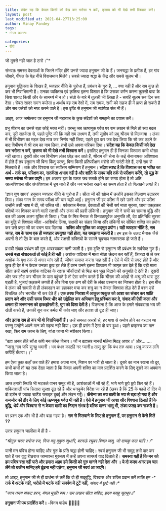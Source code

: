 ```yaml
---
title: संदेश यह कि केवल किसी को देख कर भरोसा न करें, कृतत्व को भी देखे तभी विश्वास करें।
layout: post
last_modified_at: 2021-04-27T13:25:00
author: Vinay Pandey
tags:
- मंगल कामना

categories:
- दीर्घ
---
```

जो तुमसे नही जात है टारो।"*


संभवतः समस्त देवताओं के जितने मंदिर होंगे उनसे ज्यादा हनुमान जी के हैं। जनश्रद्धा के प्रतीक हैं, हर गांव चौबारे, पीपल के पेड़ नीचे विराजमान मिलेंगे। सबसे ज्यादा श्रद्धा के केंद्र और सबसे सुलभ भी। 

हनुमान बुद्धिमत्ता के शिखर हैं, व्यवहार नीति के पुरोधा हैं, प्रबंधन के गुरु हैं, ... क्या नही हैं और सब कुछ हो कर भी निराभिमानी हैं। उनका व्यक्तित्व एवं कृतित्व इतना विशाल है कि उसका वर्णन करना तुलसी बाबा के सिवा शायद किसी और के सामर्थ्य में न हो। संतो के बारे में तुलसी जी लिखा है -
सबहिं सुलभ सब दिन सब देसा। 
सेवत सादर समन कलेसा॥
अर्थाय वह सब देशों में, सब समय, सभी को सहज ही में प्राप्त हो सकते है और सब क्लेशों को नष्ट करने वाले है। इस दृष्टि से हनुमान जी सर्वश्रेष्ठ संत भी हैं। 

आइए, आज जमोत्सव पर हनुमान जी महाराज के कुछ संदेशों को समझने का प्रयास करें। 

प्रभु श्रीराम का उनसे बड़ा कोई भक्त नहीं। परन्तु जब ऋष्यमूक पर्वत पर राम लखन से मिले तो रूप बदल कर, पूरी सतर्कता से, पहले पुष्टि की क़ि यही राम लक्ष्मण हैं, तभी सुग्रीव को प्रभु श्रीराम से मिलवाया । लंका में भी विभीषण का महल देख मात्र कर निर्णय नही लिया, पहले छुप कर जब देख लिया कि सो कर उठने के बाद विभीषण ने श्री राम का नाम लिया, तभी उसे अपना परिचय दिया। **संदेश यह कि केवल किसी को देख कर भरोसा न करें, कृतत्व को भी देखे तभी विश्वास करें।** इसलिए हनुमान ही हैं जिनका विश्वास कभी धोखा नही खाया। दूसरी ओर जब विभीषण लंका छोड़ कर आते हैं, श्रीराम की सेना के कई सेनानायक अविश्वास में होते हैं तब हनुमान जी बिना किंतु परन्तु, बिना किसी प्रतिपरीक्षण भरोसे की गारंटी देते हैं, उन्हें राम से मिलवाते हैं। तर्क और विश्वास का सर्वोत्तम सम्मिश्रण हैं हनुमान। **संदेश स्पष्ट है कि विश्वास का या भक्ति का अर्थ -  तर्क का, परिक्षण का, सतर्कता अभाव नही है और शांति के समय यदि तर्क से परीक्षण करेंगे, तो युद्ध के समय भरोसा भी कर पाएंगे।** हम अक्सर इस के उलट जब सतर्क होने का समय होता है तो अति आत्मविश्वास और अंधविश्वास में डूब जाते हैं और जब भरोसा रखने का समय होता है तो बिलखने लगते हैं।

'ज्ञान गुण सागर' हनुमान व्यवहार नीति के पुरोधा हैं। सीता जी की खोज में उन्होंने इसका विलक्षण उदाहरण दिया। लंका  गमन के समय परीक्षा की चार घड़ी आईं। हनुमान जी हर परीक्षा में खरे उतरे और हर परीक्षा उन्होंने उसी भाषा मे दी, जो उचित थी।  पर्वतराज मैनाक, देवताओं की भेजी सर्प माता सुरसा, छाया पकड़कर पक्षियों का शिकार करने वाली राक्षसी और लंका की प्रहरी लंकिनी। हनुमान जी ने सभी का सामना बुद्धि और बल की अलग अलग युक्ति से किया। पिता के मित्र मैनाक से विनम्रतापूर्वक अनुमति ली, देव प्रतिनिधि सुरसा का बुद्धि से विश्वास जीता -आशिर्वाद लिया, राक्षसी का संहार किया और लंकिनी पर सीमित शक्ति का प्रयोग कर उसे ब्रम्हा जी का वचन याद दिलाया। **शक्ति और युक्ति का अद्भुत प्रयोग। यही व्यवहार नीति है, सब जगह, सब के साथ एक ही व्यवहार उपयुक्त नही होता, यह समझना जरूरी है।** हम इस के उलट मैनाक जैसे अपनों से तो ऐंठ के बात करते हैं, और राक्षसी शक्तियों के सामने चुपचाप नतमस्तक हो जाते हैं। 

प्रभावी संवाद प्रबंधन की मूल आवश्यकता मानी जाती है। इस दृष्टि से हनुमान जी प्रबंधन के सर्वश्रेष्ठ गुरु हैं। **उनसे बड़ा संवादकर्ता तो कोई है ही नही।** अशोक वाटिका में माता सीता क्रंदन कर रहीं हैं, त्रिजटा से ले कर अशोक के वृक्ष तक से अंगार मांग रहीं हैं, जीवन समाप्त करना चाह रहीं हैं। ऐसे में धीरे से प्रगट होते हैं और कुछ ही देर में न केवल उनका दुख हर लेते हैं वरन उनमे इतना विश्वास भी जागृत कर देते हैं कि वही माता सीता उन्हें सहर्ष अशोक वाटिका के राक्षस चौकीदारों से भिड़ कर भूख मिटाने की अनुमति दे देती हैं। दूसरी ओर जब लौट कर श्रीराम के पास पहुंचते है तो ऐसा वर्णन करते हैं कि श्रीराम की आंखों से अश्रु की धारा टूट पड़ती है, भुजाएं फड़कने लगती हैं और बिना एक क्षण की देरी के लंका प्रस्थान का निश्चय होता है। इस बीच वे लंका की सामग्री से ही लंकादहन का हहाकार मचा कर शत्रु का न केवल विश्वास तोड़ देते हैं वरन उसे विचलित और भयभीत भी कर देते हैं। **एक तरफ निराशा में आकुल व्यकुल को आशा का संचार कर शांति प्रदान करे और उसी समय स्थिर धीर को उद्वेलित कर अभियान हेतु प्रस्थित कर दे, संवाद की ऐसी कला और क्षमता ही जनमानस को झकझोरती है, युग को दिशा देती है।**  विडम्बना है कि आज के हमारे संवददाता भय की खेती करते हैं, उनकी सुन कर कर्मठ भी कांप जाए और हताश तो टूट ही जाए।  

**और इतना सब हो कर भी वो निराभिमानी हैं।** उन्हें समस्त अस्त्रों से, हर पाश से अमोघ होने का वरदान था परन्तु उन्होंने अपने मान को महत्व नही दिया। एक ही प्रसंग में ऐसा दो बार हुआ। पहले ब्रम्हास्त्र का मान रखा, फिर राम काज के लिए, बांधा जाना भी स्वीकार किया। 

"ब्रह्म अस्त्र तेहि साँधा कपि मन कीन्ह बिचार। 
जौं न ब्रह्मसर मानउँ महिमा मिटइ अपार॥"
और........
"जासु नाम जपि सुनहु भवानी। 
भव बंधन काटहिं नर ग्यानी॥ 
तासु दूत कि बंध तरु आवा। 
प्रभु कारज लगि कपिहिं बँधावा।।"

हम ऐसा कुछ कहाँ कर पाते हैं? हमारा अपना मान, मिशन पर भारी हो जाता है। दूसरे का मान रखना तो दूर, कभी कभी तो यह तक देखा जाता है कि केवल अपनी शक्ति का मान प्रदर्शित करने के लिए दूसरे का अपमान किया जाता है। 

आज हमारी स्थिति भी भटकते वानर समूह सी है, आशंकाओं में जी रहे हैं, भागे भागे छुपे छुपे फिर रहे हैं। शकितशाली पांच सितारा सुरक्षा ढूंढ रहे है और धनकुबेर विदेश जा रहें हैं (खबर है कि 25 के पहले दो दिन में दो दर्जन से ज्यादा चार्टेड फ्लाइट दुबई और लंदन गईं)।  **कॅरोना का भय बाली के भय से बड़ा हो गया है और कमजोर की ठौर के लिए कोई ऋष्यमूक पर्वत भी नही है। ऐसे में हनुमान जी आशा और विश्वास दिलाते हैं कि बुद्धि, धैर्य और विश्वास से न केवल बाली का निदान संभव है बल्कि वानर भालू भी, लंका फतह कर सकते हैं।**

पर प्रश्न एक और भी है और बडा गहरा है। **राम से मिलवाने के लिए तो हनुमान हैं, पर हनुमान से कैसे मिलें  ??**  

उत्तर हनुमान चालीसा में ही है -

*"श्रीगुरु चरन सरोज रज, निज मनु मुकुरु सुधारि,*
*बरनऊं रघुबर बिमल जसु, जो दायकु फल चारि।।*" 

यानी मन पवित्र होना चाहिए और गुरु के प्रति श्रद्धा होनी चाहिए। स्वयं हनुमान जी भी समुद्र तभी पार कर पाते हैं जब वृद्ध रीछराज जाम्बवन्त गुरुरूप में उन्हें अपना सामर्थ्य याद दिलाते हैं। **समस्या यही है कि मन को हम पवित्र रख नही पाते और हमारा अहम हमे किसी को गुरु मानने नही देता और । ये दो कदम अगर हम चल लेंगे तो यकीन मानिए हमे ढूंढना नही पड़ेगा, हनुमान जी स्वयं आ जाएंगे।**

तो आइए, हनुमान जी से ही प्रार्थना से करें कि वो ही सद्बुद्धि, विश्वास और शक्ति प्रदान करें ताकि हम -*
**तर्क में अटके नहीं,**
**भरोसे में भटके  नही**
**समर्पण में टूटें नहीं,**
*संवाद में छूटे नही।**

*"पवन तनय संकट हरन, मंगल मूरति रूप।*
*राम लखन सीता सहित, हृदय बसहु सूरभूप॥"*

**हनुमान जी पथ प्रदर्शित करें।**
-विनय पांडेय
🙏🌷🌷🙏


